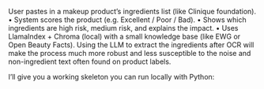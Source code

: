 User pastes in a makeup product’s ingredients list (like Clinique foundation).
• System scores the product (e.g. Excellent / Poor / Bad).
• Shows which ingredients are high risk, medium risk, and explains the impact.
• Uses LlamaIndex + Chroma (local) with a small knowledge base (like EWG or Open Beauty Facts).
 Using the LLM to extract the ingredients after OCR will make the process much more robust and less susceptible to the noise and non-ingredient text often found on product labels.

I’ll give you a working skeleton you can run locally with Python:
